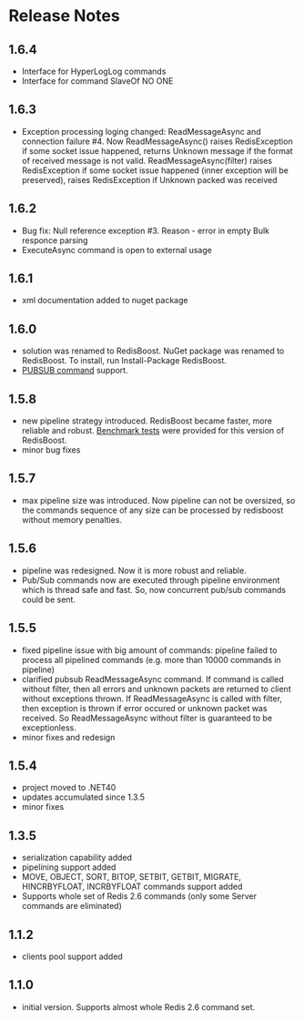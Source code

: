 Release Notes
==============
1.6.4
--------------
- Interface for HyperLogLog commands
- Interface for command SlaveOf NO ONE

1.6.3
--------------
- Exception processing loging changed: ReadMessageAsync and connection failure #4. Now ReadMessageAsync() raises RedisException if some socket issue happened, returns Unknown message if the format of received message is not valid. ReadMessageAsync(filter) raises RedisException if some socket issue happened (inner exception will be preserved), raises RedisException if Unknown packed was received

1.6.2
--------------
- Bug fix: Null reference exception #3. Reason - error in empty Bulk responce parsing
- ExecuteAsync command is open to external usage

1.6.1
--------------
- xml documentation added to nuget package

1.6.0
--------------
- solution was renamed to RedisBoost. NuGet package was renamed to RedisBoost. 
To install, run Install-Package RedisBoost.
- [PUBSUB command](http://redis.io/commands/pubsub) support.

1.5.8
--------------
- new pipeline strategy introduced. RedisBoost became faster, more reliable and robust. 
[Benchmark tests](https://github.com/andrew-bn/RedisBoost/wiki/Benchmark) were provided for this version of RedisBoost.
- minor bug fixes

1.5.7
--------------
- max pipeline size was introduced. Now pipeline can not be oversized, 
so the commands sequence of any size can be processed by redisboost without memory penalties.

1.5.6
--------------
- pipeline was redesigned. Now it is more robust and reliable.
- Pub/Sub commands now are executed through pipeline environment which is thread safe and fast. 
So, now concurrent pub/sub commands could be sent.

1.5.5
--------------
- fixed pipeline issue with big amount of commands: pipeline failed to process all pipelined commands 
(e.g. more than 10000 commands in pipeline)
- clarified pubsub ReadMessageAsync command. If command is called without filter, then all errors and unknown packets are 
returned to client without exceptions thrown. If ReadMessageAsync is called with filter, then exception is thrown if
error occured or unknown packet was received. So ReadMessageAsync without filter is guaranteed to be exceptionless.
- minor fixes and redesign

1.5.4
--------------
- project moved to .NET40
- updates accumulated since 1.3.5
- minor fixes

1.3.5
--------------
- serialization capability added
- pipelining support added
- MOVE, OBJECT, SORT, BITOP, SETBIT, GETBIT, MIGRATE, HINCRBYFLOAT, INCRBYFLOAT commands support added
- Supports whole set of Redis 2.6 commands (only some Server commands are eliminated)

1.1.2
--------------
- clients pool support added

1.1.0
--------------
- initial version. Supports almost whole Redis 2.6 command set.



